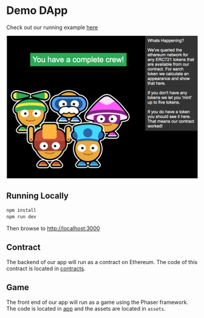# Demo DApp

Check out our running example [here](https://example-dapp-1.bitski.com/)

![Screenshot](assets/screenshot.png)

## Running Locally

```bash
npm install
npm run dev
```

Then browse to [http://localhost:3000](http://localhost:3000)

## Contract

The backend of our app will run as a contract on Ethereum. The code of this contract is located in [contracts](contracts/).

## Game

The front end of our app will run as a game using the Phaser framework. The code is located in [app](app/) and the assets are located in ```assets```.